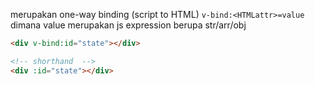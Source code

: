 merupakan one-way binding (script to HTML) `v-bind:<HTMLattr>=value`
dimana value merupakan js expression berupa str/arr/obj

```html
<div v-bind:id="state"></div>

<!-- shorthand  -->
<div :id="state"></div>
```
